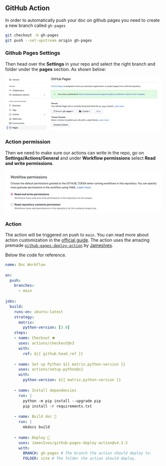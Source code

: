 ## GitHub Action

In order to automatically push your doc on github pages you need to create a new branch called `gh-pages`

```bash
git checkout -b gh-pages
git push --set-upstream origin gh-pages
```

### Github Pages Settings
Then head over the **Settings** in your repo and select the right branch and folder under the **pages** section. As shown below:

![img](./images/gh-pages.png)

### Action permission

Then we need to make sure our actions can write in the repo, go on **Settings/Actions/General** and under **Workflow permissions** select **Read and write permissions**.

![img](./images/action_permissions.png)


### Action

The action will be triggered on push to `main`. You can read more about action customization in the [official guide](https://docs.github.com/en/actions/learn-github-actions/finding-and-customizing-actions). The action uses the amazing premade [`github-pages-deploy-action`](https://github.com/JamesIves/github-pages-deploy-action) by [JamesIves](https://github.com/JamesIves). 

Below the code for reference.

```yaml
name: Doc WorkFlow

on:
  push:
    branches:
      - main

jobs:
  build:
    runs-on: ubuntu-latest
    strategy:
      matrix:
        python-version: [3.9]
    steps:
    - name: Checkout 🛎️
      uses: actions/checkout@v3
      with:
        ref: ${{ github.head_ref }}
        
    - name: Set up Python ${{ matrix.python-version }}
      uses: actions/setup-python@v2
      with:
        python-version: ${{ matrix.python-version }}

    - name: Install dependencies 
      run: |
        python -m pip install --upgrade pip
        pip install -r requirements.txt

    - name: Build doc 🔨
      run: |
        mkdocs build

    - name: Deploy 🚀
      uses: JamesIves/github-pages-deploy-action@v4.3.3
      with:
        BRANCH: gh-pages # The branch the action should deploy to.
        FOLDER: site # The folder the action should deploy.
```